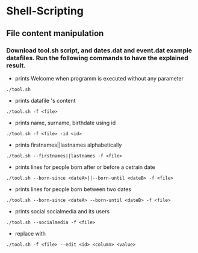 # Shell-Scripting #
## File content manipulation ##

### Download tool.sh script, and dates.dat and event.dat example datafiles. Run the following commands to have the explained result. ###

* prints Welcome when programm is executed without any parameter
```
./tool.sh
```

* prints datafile 's content
```
./tool.sh -f <file>
```

* prints name, surname, birthdate using id
```
./tool.sh -f <file> -id <id>
```
* prints firstnames||lastnames alphabetically
```
./tool.sh --firstnames||lastnames -f <file> 
```

* prints lines for people born after or before a cetrain date
```  
./tool.sh --born-since <dateA>||--born-until <dateB> -f <file>
```

* prints lines for people born between two dates
```
./tool.sh --born-since <dateA> --born-until <dateB> -f <file>
```

* prints social socialmedia and its users
```
./tool.sh --socialmedia -f <file> 
```

* replace <column> with <value>
```
./tool.sh -f <file> --edit <id> <column> <value> 
```
